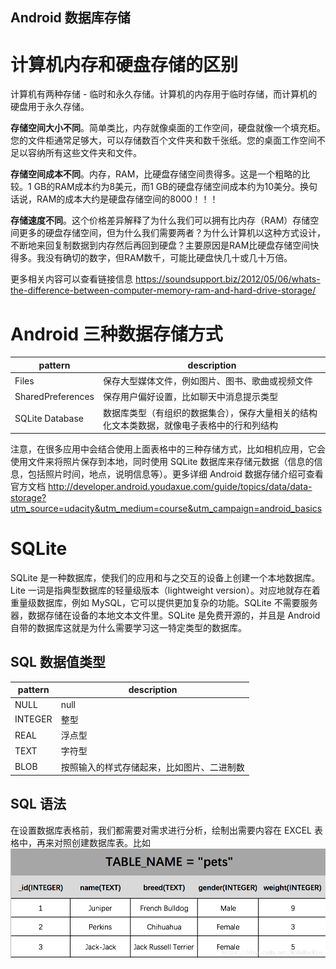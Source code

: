 Android 数据库存储
-------
# 计算机内存和硬盘存储的区别

计算机有两种存储 - 临时和永久存储。计算机的内存用于临时存储，而计算机的硬盘用于永久存储。

**存储空间大小不同**。简单类比，内存就像桌面的工作空间，硬盘就像一个填充柜。您的文件柜通常足够大，可以存储数百个文件夹和数千张纸。您的桌面工作空间不足以容纳所有这些文件夹和文件。

**存储空间成本不同**。内存，RAM，比硬盘存储空间贵得多。这是一个粗略的比较。1 GB的RAM成本约为8美元，而1 GB的硬盘存储空间成本约为10美分。换句话说，RAM的成本大约是硬盘存储空间的8000！！！

**存储速度不同**。这个价格差异解释了为什么我们可以拥有比内存（RAM）存储空间更多的硬盘存储空间，但为什么我们需要两者？为什么计算机以这种方式设计，不断地来回复制数据到内存然后再回到硬盘？主要原因是RAM比硬盘存储空间快得多。我没有确切的数字，但RAM数千，可能比硬盘快几十或几十万倍。

更多相关内容可以查看链接信息 https://soundsupport.biz/2012/05/06/whats-the-difference-between-computer-memory-ram-and-hard-drive-storage/

# Android 三种数据存储方式

|pattern|description|
|---|---|
|Files|保存大型媒体文件，例如图片、图书、歌曲或视频文件|
|SharedPreferences|保存用户偏好设置，比如聊天中消息提示类型|
|SQLite Database|数据库类型（有组织的数据集合），保存大量相关的结构化文本类数据，就像电子表格中的行和列结构|

注意，在很多应用中会结合使用上面表格中的三种存储方式，比如相机应用，它会使用文件来将照片保存到本地，同时使用 SQLite 数据库来存储元数据（信息的信息，包括照片时间，地点，说明信息等）。更多详细 Android 数据存储介绍可查看官方文档 http://developer.android.youdaxue.com/guide/topics/data/data-storage?utm_source=udacity&utm_medium=course&utm_campaign=android_basics

# SQLite

SQLite 是一种数据库，使我们的应用和与之交互的设备上创建一个本地数据库。Lite 一词是指典型数据库的轻量级版本（lightweight version）。对应地就存在着重量级数据库，例如 MySQL，它可以提供更加复杂的功能。SQLite 不需要服务器，数据存储在设备的本地文本文件里。SQLite 是免费开源的，并且是 Android 自带的数据库这就是为什么需要学习这一特定类型的数据库。

## SQL 数据值类型

|pattern|description|
|---|---|
|NULL|null|
|INTEGER|整型|
|REAL|浮点型|
|TEXT|字符型|
|BLOB|按照输入的样式存储起来，比如图片、二进制数|

## SQL 语法

在设置数据库表格前，我们都需要对需求进行分析，绘制出需要内容在 EXCEL 表格中，再来对照创建数据库表。比如
![image](https://github.com/huabinzhang427/Pets-starting-point/blob/master/readme_imgs/20180625222126775.png)







